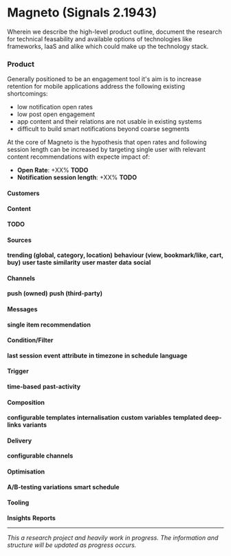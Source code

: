 # Magneto (Signals 2.1943)

Wherein we describe the high-level product outline, document the research for technical feasability and available options of technologies like frameworks, IaaS and alike which could make up the technology stack.

### Product

Generally positioned to be an engagement tool it's aim is to increase retention for mobile applications address the following existing shortcomings:

* low notification open rates
* low post open engagement
* app content and their relations are not usable in existing systems
* difficult to build smart notifications beyond coarse segments

At the core of Magneto is the hypothesis that open rates and following session length can be increased by targeting single user with relevant content recommendations with expecte impact of:

* **Open Rate**: +XX% **TODO**
* **Notification session length**: +XX% **TODO**

#### Customers

#### Content

**TODO**

#### Sources

**trending (global, category, location)**
**behaviour (view, bookmark/like, cart, buy)**
**user taste similarity**
**user master data**
**social**

#### Channels

**push (owned)**
**push (third-party)**

#### Messages

**single item recommendation**

#### Condition/Filter

**last session**
**event**
**attribute**
**in timezone**
**in schedule**
**language**

#### Trigger

**time-based**
**past-activity**

#### Composition

**configurable templates**
**internalisation**
**custom variables**
**templated deep-links**
**variants**

#### Delivery

**configurable channels**

#### Optimisation

**A/B-testing variations**
**smart schedule**

#### Tooling

**Insights**
**Reports**


***
*This a research project and heavily work in progress. The information and structure will be updated as progress occurs.*
